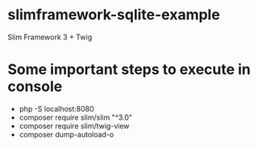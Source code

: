 # slimframework-sqlite-example
Slim Framework 3 + Twig

# Some important steps to execute in console
* php -S localhost:8080
* composer require slim/slim "^3.0"
* composer require slim/twig-view
* composer dump-autoload-o